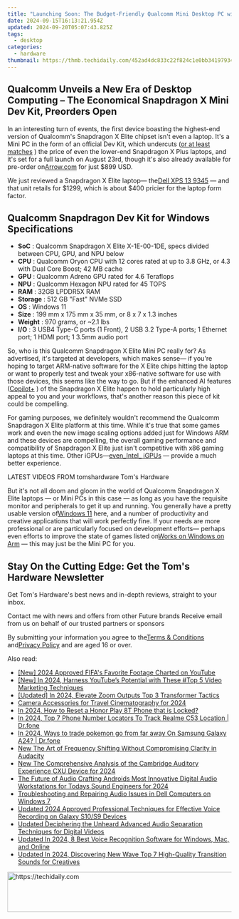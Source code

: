 ```yaml
---
title: "Launching Soon: The Budget-Friendly Qualcomm Mini Desktop PC with Snapdragon X Processor Available for Preorder!"
date: 2024-09-15T16:13:21.954Z
updated: 2024-09-20T05:07:43.825Z
tags:
  - desktop
categories:
  - hardware
thumbnail: https://thmb.techidaily.com/452ad4dc833c22f824c1e0bb341979346435ef6ab644bfbf893f7206f9b144d3.jpg
---
```


## Qualcomm Unveils a New Era of Desktop Computing – The Economical Snapdragon X Mini Dev Kit, Preorders Open

In an interesting turn of events, the first device boasting the highest-end version of Qualcomm's Snapdragon X Elite chipset isn't even a laptop. It's a Mini PC in the form of an official Dev Kit, which undercuts ([or at least matches](https://shop-links.co/link/?exclusive=1&publisher_slug=itechdaily19598&url=https%3A%2F%2Fwww.anrdoezrs.net%2Fclick-8900246-12578053%3Fsid%3Dtomshardware-us-1069194734322795598%26url%3Dhttps%3A%2F%2Fwww.dell.com%2Fen-us%2Fshop%2Fdell-computer-laptops%2Fnew-inspiron-14-plus-laptop%2Fspd%2Finspiron-14-7441-laptop%2Fuseichbts7441hcjp%3Fref%3Dvariantstack) ) the price of even the lower-end Snapdragon X Plus laptops, and it's set for a full launch on August 23rd, though it's also already available for pre-order on[Arrow.com](https://www.arrow.com/en/products/c8380-12c-mp-32g/thundercomm) for just $899 USD.

 We just reviewed a Snapdragon X Elite laptop— the[Dell XPS 13 9345](https://www.tomshardware.com/laptops/ultrabooks-ultraportables/dell-xps-13-9345-review) — and that unit retails for $1299, which is about $400 pricier for the laptop form factor.

## Qualcomm Snapdragon Dev Kit for Windows Specifications

* **SoC** : Qualcomm Snapdragon X Elite X-1E-00-1DE, specs divided between CPU, GPU, and NPU below
* **CPU** : Qualcomm Oryon CPU with 12 cores rated at up to 3.8 GHz, or 4.3 with Dual Core Boost; 42 MB cache
* **GPU** : Qualcomm Adreno GPU rated for 4.6 Teraflops
* **NPU** : Qualcomm Hexagon NPU rated for 45 TOPS
* **RAM** : 32GB LPDDR5X RAM
* **Storage** : 512 GB "Fast" NVMe SSD
* **OS** : Windows 11
* **Size** : 199 mm x 175 mm x 35 mm, or 8 x 7 x 1.3 inches
* **Weight** : 970 grams, or \~2.1 lbs
* **I/O** : 3 USB4 Type-C ports (1 Front), 2 USB 3.2 Type-A ports; 1 Ethernet port; 1 HDMI port; 1 3.5mm audio port

 So, who is this Qualcomm Snapdragon X Elite Mini PC really for? As advertised, it's targeted at developers, which makes sense— if you're hoping to target ARM-native software for the X Elite chips hitting the laptop or want to properly test and tweak your x86-native software for use with those devices, this seems like the way to go. But if the enhanced AI features ([Copilot+](https://www.tomshardware.com/news/live/copilot-pc-launch-2024) ) of the Snapdragon X Elite happen to hold particularly high appeal to you and your workflows, that's another reason this piece of kit could be compelling.

 For gaming purposes, we definitely wouldn't recommend the Qualcomm Snapdragon X Elite platform at this time. While it's true that some games work and even the new image scaling options added just for Windows ARM and these devices are compelling, the overall gaming performance and compatibility of Snapdragon X Elite just isn't competitive with x86 gaming laptops at this time. Other iGPUs—[even_Intel_ iGPUs](https://www.tomshardware.com/video-games/pc-gaming/qualcomm-snapdragon-x-elite-laptops-suffer-compatibility-issues-with-many-games#xenforo-comments-3848147) — provide a much better experience.

 LATEST VIDEOS FROM tomshardware Tom's Hardware

 But it's not all doom and gloom in the world of Qualcomm Snapdragon X Elite laptops — or Mini PCs in this case — as long as you have the requisite monitor and peripherals to get it up and running. You generally have a pretty usable version of[Windows 11](https://www.tomshardware.com/tag/windows-11) here, and a number of productivity and creative applications that will work perfectly fine. If your needs are more professional or are particularly focused on development efforts— perhaps even efforts to improve the state of games listed on[Works on Windows on Arm](https://www.worksonwoa.com/games/) — this may just be the Mini PC for you.

## Stay On the Cutting Edge: Get the Tom's Hardware Newsletter

 Get Tom's Hardware's best news and in-depth reviews, straight to your inbox.

 Contact me with news and offers from other Future brands  Receive email from us on behalf of our trusted partners or sponsors

 By submitting your information you agree to the[Terms & Conditions](https://futureplc.com/terms-conditions/) and[Privacy Policy](https://futureplc.com/privacy-policy/) and are aged 16 or over.

<ins class="adsbygoogle"
     style="display:block"
     data-ad-format="autorelaxed"
     data-ad-client="ca-pub-7571918770474297"
     data-ad-slot="1223367746"></ins>

<ins class="adsbygoogle"
     style="display:block"
     data-ad-client="ca-pub-7571918770474297"
     data-ad-slot="8358498916"
     data-ad-format="auto"
     data-full-width-responsive="true"></ins>

<span class="atpl-alsoreadstyle">Also read:</span>
<div><ul>
<li><a href="https://youtube-webster.techidaily.com/024-approved-fifas-favorite-footage-charted-on-youtube/"><u>[New] 2024 Approved FIFA's Favorite Footage Charted on YouTube</u></a></li>
<li><a href="https://youtube-sure.techidaily.com/n-2024-harness-youtubes-potential-with-these-top-5-video-marketing-techniques/"><u>[New] In 2024, Harness YouTube’s Potential with These #Top 5 Video Marketing Techniques</u></a></li>
<li><a href="https://fox-cloud.techidaily.com/updated-in-2024-elevate-zoom-outputs-top-3-transformer-tactics/"><u>[Updated] In 2024, Elevate Zoom Outputs Top 3 Transformer Tactics</u></a></li>
<li><a href="https://extra-lessons.techidaily.com/camera-accessories-for-travel-cinematography-for-2024/"><u>Camera Accessories for Travel Cinematography for 2024</u></a></li>
<li><a href="https://unlock-android.techidaily.com/in-2024-how-to-reset-a-honor-play-8t-phone-that-is-locked-by-drfone-android/"><u>In 2024, How to Reset a Honor Play 8T Phone that is Locked?</u></a></li>
<li><a href="https://android-location-track.techidaily.com/in-2024-top-7-phone-number-locators-to-track-realme-c53-location-drfone-by-drfone-virtual-android/"><u>In 2024, Top 7 Phone Number Locators To Track Realme C53 Location | Dr.fone</u></a></li>
<li><a href="https://change-location.techidaily.com/in-2024-ways-to-trade-pokemon-go-from-far-away-on-samsung-galaxy-a24-drfone-by-drfone-virtual-android/"><u>In 2024, Ways to trade pokemon go from far away On Samsung Galaxy A24? | Dr.fone</u></a></li>
<li><a href="https://audio-editing.techidaily.com/new-the-art-of-frequency-shifting-without-compromising-clarity-in-audacity/"><u>New The Art of Frequency Shifting Without Compromising Clarity in Audacity</u></a></li>
<li><a href="https://audio-editing.techidaily.com/new-the-comprehensive-analysis-of-the-cambridge-auditory-experience-cxu-device-for-2024/"><u>New The Comprehensive Analysis of the Cambridge Auditory Experience CXU Device for 2024</u></a></li>
<li><a href="https://audio-editing.techidaily.com/the-future-of-audio-crafting-androids-most-innovative-digital-audio-workstations-for-todays-sound-engineers-for-2024/"><u>The Future of Audio Crafting Androids Most Innovative Digital Audio Workstations for Todays Sound Engineers for 2024</u></a></li>
<li><a href="https://sound-issues.techidaily.com/troubleshooting-and-repairing-audio-issues-in-dell-computers-on-windows-7/"><u>Troubleshooting and Repairing Audio Issues in Dell Computers on Windows 7</u></a></li>
<li><a href="https://audio-editing.techidaily.com/updated-2024-approved-professional-techniques-for-effective-voice-recording-on-galaxy-s10s9-devices/"><u>Updated 2024 Approved Professional Techniques for Effective Voice Recording on Galaxy S10/S9 Devices</u></a></li>
<li><a href="https://audio-editing.techidaily.com/updated-deciphering-the-unheard-advanced-audio-separation-techniques-for-digital-videos/"><u>Updated Deciphering the Unheard Advanced Audio Separation Techniques for Digital Videos</u></a></li>
<li><a href="https://audio-editing.techidaily.com/updated-in-2024-8-best-voice-recognition-software-for-windows-mac-and-online/"><u>Updated In 2024, 8 Best Voice Recognition Software for Windows, Mac, and Online</u></a></li>
<li><a href="https://audio-editing.techidaily.com/updated-in-2024-discovering-new-wave-top-7-high-quality-transition-sounds-for-creatives/"><u>Updated In 2024, Discovering New Wave Top 7 High-Quality Transition Sounds for Creatives</u></a></li>
</ul></div>

<!-- affiliate ads begin -->
<a href="https://appsumo.8odi.net/c/5597632/2049369/7443" target="_top" id="2049369">
  <img src="//a.impactradius-go.com/display-ad/7443-2049369" border="0" alt="https://techidaily.com" width="728" height="90"/>
</a>
<img height="0" width="0" src="https://appsumo.8odi.net/i/5597632/2049369/7443" style="position:absolute;visibility:hidden;" border="0" />
<!-- affiliate ads end -->

